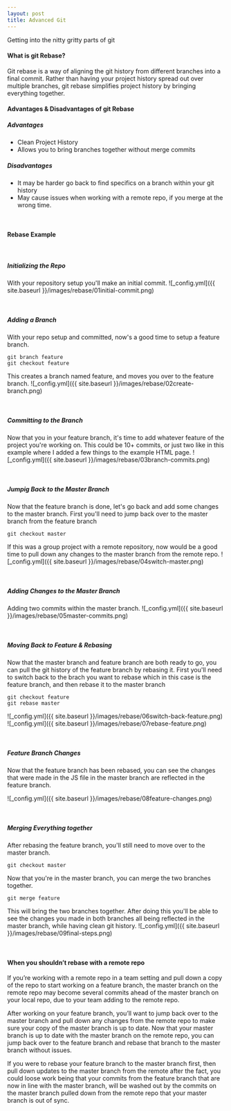 ```yaml
---
layout: post
title: Advanced Git
---
```


Getting into the nitty gritty parts of git

#### What is git Rebase?

Git rebase is a way of aligning the git history from different branches into a final commit. Rather than having your project history spread out over multiple branches, git rebase simplifies project history by bringing everything together.

#### Advantages & Disadvantages of git Rebase

##### Advantages 

* Clean Project History 
* Allows you to bring branches together without merge commits

##### Disadvantages 

* It may be harder go back to find specifics on a branch within your git history
* May cause issues when working with a remote repo, if you merge at the wrong time.

<br>

#### Rebase Example

<br>

##### Initializing the Repo

With your repository setup you'll make an initial commit.
![_config.yml]({{ site.baseurl }}/images/rebase/01initial-commit.png)

<br>

##### Adding a Branch

With your repo setup and committed, now's a good time to setup a feature branch. 

```
git branch feature
git checkout feature
```
This creates a branch named feature, and moves you over to the feature branch.
![_config.yml]({{ site.baseurl }}/images/rebase/02create-branch.png)

<br>

##### Committing to the Branch
Now that you in your feature branch, it's time to add whatever feature of the project you're working on. This could be 10+ commits, or just two like in this example where I added a few things to the example HTML page.
![_config.yml]({{ site.baseurl }}/images/rebase/03branch-commits.png)

<br>

##### Jumpig Back to the Master Branch
Now that the feature branch is done, let's go back and add some changes to the master branch. First you'll need to jump back over to the master branch from the feature branch
```
git checkout master
```
If this was a group project with a remote repository, now would be a good time to pull down any changes to the master branch from the remote repo.
![_config.yml]({{ site.baseurl }}/images/rebase/04switch-master.png)

<br>

##### Adding Changes to the Master Branch

Adding two commits within the master branch.
![_config.yml]({{ site.baseurl }}/images/rebase/05master-commits.png)

<br>

##### Moving Back to Feature & Rebasing

Now that the master branch and feature branch are both ready to go, you can pull the git history of the feature branch by rebasing it. First you'll need to switch back to the brach you want to rebase which in this case is the feature branch, and then rebase it to the master branch
```
git checkout feature
git rebase master
```
![_config.yml]({{ site.baseurl }}/images/rebase/06switch-back-feature.png)
![_config.yml]({{ site.baseurl }}/images/rebase/07rebase-feature.png)

<br>

##### Feature Branch Changes

Now that the feature branch has been rebased, you can see the changes that were made in the JS file in the master branch are reflected in the feature branch.

![_config.yml]({{ site.baseurl }}/images/rebase/08feature-changes.png)

<br>

##### Merging Everything together

After rebasing the feature branch, you'll still need to move over to the master branch.
```
git checkout master
```
Now that you're in the master branch, you can merge the two branches together.
```
git merge feature
```
This will bring the two branches together. After doing this you'll be able to see the changes you made in both branches all being reflected in the master branch, while having clean git history.
![_config.yml]({{ site.baseurl }}/images/rebase/09final-steps.png)

<br>

#### When you shouldn’t rebase with a remote repo

If you’re working with a remote repo in a team setting and pull down a copy of the repo to start working on a feature branch, the master branch on the remote repo may become several commits ahead of the master branch on your local repo, due to your team adding to the remote repo.

After working on your feature branch, you’ll want to jump back over to the master branch and pull down any changes from the remote repo to make sure your copy of the master branch is up to date. Now that your master branch is up to date with the master branch on the remote repo, you can jump back over to the feature branch and rebase that branch to the master branch without issues.

If you were to rebase your feature branch to the master branch first, then pull down updates to the master branch from the remote after the fact, you could loose work being that your commits from the feature branch that are now in line with the master branch, will be washed out by the commits on the master branch pulled down from the remote repo that your master branch is out of sync.
